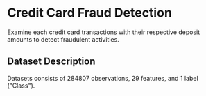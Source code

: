 # Credit Card Fraud Detection
Examine each credit card transactions with their respective deposit amounts to detect fraudulent activities.

## Dataset Description
Datasets consists of 284807 observations, 29 features, and 1 label ("Class").
